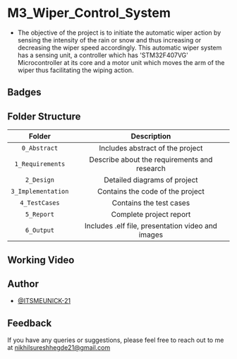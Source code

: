 # M3_Wiper_Control_System

* The objective of the project is to initiate the automatic wiper action by sensing the intensity of the rain or snow and thus increasing or decreasing the wiper speed accordingly. This automatic wiper system has a sensing unit, a controller which has 'STM32F407VG' Microcontroller at its core and a motor unit which moves the arm of the wiper thus facilitating the wiping action.

## Badges

## Folder Structure
|Folder|Description|
|:--:|:--:|
|`0_Abstract`| Includes abstract of the project|
|`1_Requirements`| Describe about the requirements and research|
|`2_Design`| Detailed diagrams of project|
|`3_Implementation`| Contains the code of the project|
|`4_TestCases`| Contains the test cases|
|`5_Report`| Complete project report|
|`6_Output`| Includes .elf file, presentation video and images|

## Working Video

## Author

- [@ITSMEUNICK-21](https://www.github.com/ITSMEUNICK-21)

## Feedback

If you have any queries or suggestions, please feel free to reach out to me at nikhilsureshhegde21@gmail.com
